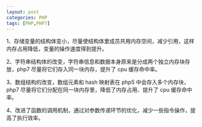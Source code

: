 ```yaml
---
layout: post
categories: PHP
tags: [PHP,PHP7]
---
```


1、存储变量的结构体变小，尽量使结构体里成员共用内存空间，减少引用，这样内存占用降低，变量的操作速度得到提升。

2、字符串结构体的改变，字符串信息和数据本身原来是分成两个独立内存块存放，php7 尽量将它们存入同一块内存，提升了 cpu 缓存命中率。

3、数组结构的改变，数组元素和 hash 映射表在 php5 中会存入多个内存块，php7 尽量将它们分配在同一块内存里，降低了内存占用、提升了 cpu 缓存命中率。

4、改进了函数的调用机制，通过对参数传递环节的优化，减少一些指令操作，提高了执行效率。
